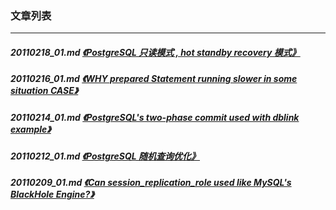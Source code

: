 ### 文章列表  
----  
##### 20110218_01.md   [《PostgreSQL 只读模式 , hot standby recovery 模式》](20110218_01.md)  
##### 20110216_01.md   [《WHY prepared Statement running slower in some situation CASE》](20110216_01.md)  
##### 20110214_01.md   [《PostgreSQL's two-phase commit used with dblink example》](20110214_01.md)  
##### 20110212_01.md   [《PostgreSQL 随机查询优化》](20110212_01.md)  
##### 20110209_01.md   [《Can session_replication_role used like MySQL's BlackHole Engine?》](20110209_01.md)  
